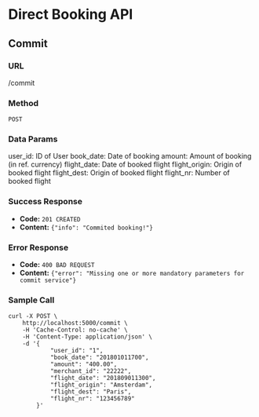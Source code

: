 # Direct Booking API

## Commit
### URL
/commit
### Method
`POST`
### Data Params
user_id: ID of User
book_date: Date of booking
amount: Amount of booking (in ref. currency)
flight_date: Date of booked flight
flight_origin: Origin of booked flight
flight_dest: Origin of booked flight
flight_nr: Number of booked flight
### Success Response
* **Code:** `201 CREATED`
* **Content:** `{"info": "Commited booking!"}`
### Error Response
* **Code:** `400 BAD REQUEST`
* **Content:** `{"error": "Missing one or more mandatory parameters for commit service"}`
### Sample Call
```
curl -X POST \
    http://localhost:5000/commit \
    -H 'Cache-Control: no-cache' \
    -H 'Content-Type: application/json' \
    -d '{
            "user_id": "1",
            "book_date": "201801011700",
            "amount": "400.00",
            "merchant_id": "22222",
            "flight_date": "201809011300",
            "flight_origin": "Amsterdam",
            "flight_dest": "Paris",
            "flight_nr": "123456789"
        }'
```